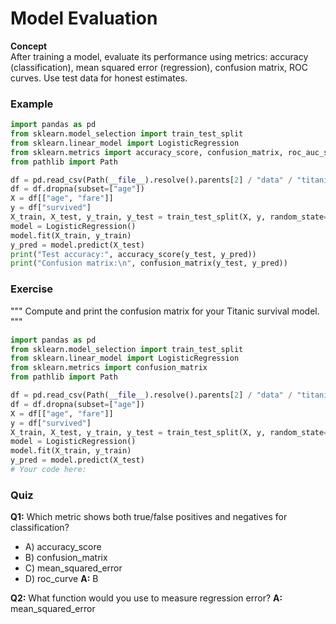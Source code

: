 # Model Evaluation

**Concept**  
After training a model, evaluate its performance using metrics: accuracy (classification), mean squared error (regression), confusion matrix, ROC curves. Use test data for honest estimates.

### Example
```python
import pandas as pd
from sklearn.model_selection import train_test_split
from sklearn.linear_model import LogisticRegression
from sklearn.metrics import accuracy_score, confusion_matrix, roc_auc_score
from pathlib import Path

df = pd.read_csv(Path(__file__).resolve().parents[2] / "data" / "titanic.csv")
df = df.dropna(subset=["age"])
X = df[["age", "fare"]]
y = df["survived"]
X_train, X_test, y_train, y_test = train_test_split(X, y, random_state=1)
model = LogisticRegression()
model.fit(X_train, y_train)
y_pred = model.predict(X_test)
print("Test accuracy:", accuracy_score(y_test, y_pred))
print("Confusion matrix:\n", confusion_matrix(y_test, y_pred))
```

### Exercise
"""
Compute and print the confusion matrix for your Titanic survival model.
"""
```python
import pandas as pd
from sklearn.model_selection import train_test_split
from sklearn.linear_model import LogisticRegression
from sklearn.metrics import confusion_matrix
from pathlib import Path

df = pd.read_csv(Path(__file__).resolve().parents[2] / "data" / "titanic.csv")
df = df.dropna(subset=["age"])
X = df[["age", "fare"]]
y = df["survived"]
X_train, X_test, y_train, y_test = train_test_split(X, y, random_state=1)
model = LogisticRegression()
model.fit(X_train, y_train)
y_pred = model.predict(X_test)
# Your code here:
```

### Quiz
**Q1:** Which metric shows both true/false positives and negatives for classification?
- A) accuracy_score
- B) confusion_matrix
- C) mean_squared_error
- D) roc_curve
**A:** B

**Q2:** What function would you use to measure regression error?
**A:** mean_squared_error